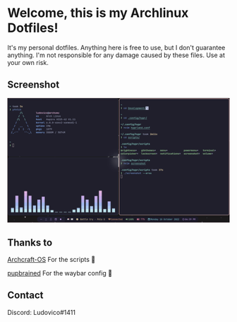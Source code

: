 # Welcome, this is my Archlinux Dotfiles!

It's my personal dotfiles. Anything here is free to use, but I don't guarantee anything. I'm not responsible for any damage caused by these files. Use at your own risk.

## Screenshot

![Screenshot](Resources/Screenshot.png "Screenshot")

## Thanks to 
[Archcraft-OS](github.com/archcraft-os/) For the scripts 💖

[pupbrained](https://github.com/pupbrained/nix-config) For the waybar config 💖


## Contact
Discord: Ludovico#1411